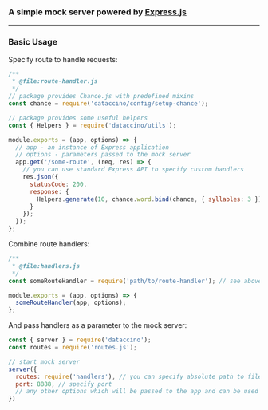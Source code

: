 ### A simple mock server powered by [Express.js](https://github.com/expressjs)
***
### Basic Usage

Specify route to handle requests:
```js
/**
 * @file:route-handler.js
 */
// package provides Chance.js with predefined mixins
const chance = require('dataccino/config/setup-chance');

// package provides some useful helpers
const { Helpers } = require('dataccino/utils');

module.exports = (app, options) => {
  // app - an instance of Express application
  // options - parameters passed to the mock server
  app.get('/some-route', (req, res) => {
    // you can use standard Express API to specify custom handlers
    res.json({
      statusCode: 200,
      response: {
        Helpers.generate(10, chance.word.bind(chance, { syllables: 3 }));
      }
    });
  });
};
```

Combine route handlers:
```js
/**
 * @file:handlers.js
 */
const someRouteHandler = require('path/to/route-handler'); // see above

module.exports = (app, options) => {
  someRouteHandler(app, options);
};
```

And pass handlers as a parameter to the mock server:
```js
const { server } = require('dataccino');
const routes = require('routes.js');

// start mock server
server({
  routes: require('handlers'), // you can specify absolute path to file, it will be required by package
  port: 8888, // specify port
  // any other options which will be passed to the app and can be used in handlers
})
```
